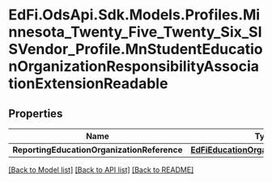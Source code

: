 # EdFi.OdsApi.Sdk.Models.Profiles.Minnesota_Twenty_Five_Twenty_Six_SISVendor_Profile.MnStudentEducationOrganizationResponsibilityAssociationExtensionReadable

## Properties

Name | Type | Description | Notes
------------ | ------------- | ------------- | -------------
**ReportingEducationOrganizationReference** | [**EdFiEducationOrganizationReference**](EdFiEducationOrganizationReference.md) |  | [optional] 

[[Back to Model list]](../README.md#documentation-for-models) [[Back to API list]](../README.md#documentation-for-api-endpoints) [[Back to README]](../README.md)

